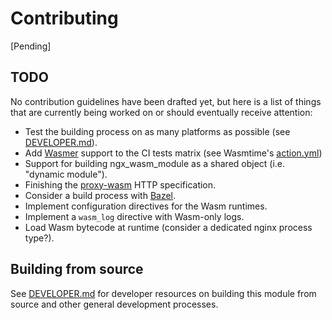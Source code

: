 # Contributing

[Pending]

## TODO

No contribution guidelines have been drafted yet, but here is a list of things
that are currently being worked on or should eventually receive attention:

- Test the building process on as many platforms as possible (see
  [DEVELOPER.md](DEVELOPER.md)).
- Add [Wasmer](https://github.com/wasmerio/wasmer) support to the CI tests
  matrix (see Wasmtime's [action.yml](.github/actions/wasmtime/action.yml))
- Support for building ngx_wasm_module as a shared object (i.e. "dynamic
  module").
- Finishing the [proxy-wasm](https://github.com/proxy-wasm/spec) HTTP specification.
- Consider a build process with [Bazel](https://bazel.build/).
- Implement configuration directives for the Wasm runtimes.
- Implement a `wasm_log` directive with Wasm-only logs.
- Load Wasm bytecode at runtime (consider a dedicated nginx process type?).

## Building from source

See [DEVELOPER.md](DEVELOPER.md) for developer resources on building this module
from source and other general development processes.
